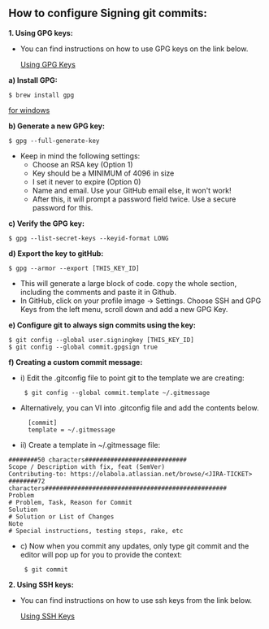 ## How to configure Signing git commits:

**1. Using GPG keys:**
- You can find instructions on how to use GPG keys on the link below.

    [Using GPG Keys](https://daily-dev-tips.com/posts/how-to-verify-your-commits-on-github/)

**a) Install GPG:**

    $ brew install gpg    
    
[for windows](https://www:ibiblio:org/shadow/pgp/install-gpg.pdf)  

**b) Generate a new GPG key:**

    $ gpg --full-generate-key

- Keep in mind the following settings:
    - Choose an RSA key (Option 1)
    - Key should be a MINIMUM of 4096 in size
    - I set it never to expire (Option 0)
    - Name and email. Use your GitHub email else, it won't work!
    - After this, it will prompt a password field twice. Use a secure password for this.
  
**c) Verify the GPG key:**

    $ gpg --list-secret-keys --keyid-format LONG

**d) Export the key to gitHub:**

    $ gpg --armor --export [THIS_KEY_ID]

- This will generate a large block of code. copy the whole section, including the comments and paste it in Github.
- In GitHub, click on your profile image -> Settings. Choose SSH and GPG Keys from the left menu,
  scroll down and add a new GPG Key.

**e) Configure git to always sign commits using the key:**

    $ git config --global user.signingkey [THIS_KEY_ID]
    $ git config --global commit.gpgsign true

**f) Creating a custom commit message:**

- i) Edit the .gitconfig file to point git to the template we are creating:

       $ git config --global commit.template ~/.gitmessage
    
 - Alternatively, you can VI into .gitconfig file and add the contents below.

         [commit]
         template = ~/.gitmessage

- ii) Create a template in ~/.gitmessage file:
```
########50 characters############################
Scope / Description with fix, feat (SemVer)
Contributing-to: https://olabola.atlassian.net/browse/<JIRA-TICKET>
########72 characters##################################################
Problem
# Problem, Task, Reason for Commit
Solution
# Solution or List of Changes
Note
# Special instructions, testing steps, rake, etc
```

- c) Now when you commit any updates, only type git commit and the editor will pop up for you to provide the context:

       $ git commit

**2. Using SSH keys:**
- You can find instructions on how to use ssh keys from the link below.

   [Using SSH Keys](https://dev.to/pwd9000/github-commit-verification-using-ssh-2pim)
